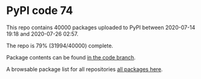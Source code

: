 # PyPI code 74

This repo contains 40000 packages uploaded to PyPI between 
2020-07-14 19:18 and 2020-07-26 02:57.

The repo is 79% (31994/40000) complete.

Package contents can be found [in the code branch](https://github.com/pypi-data/pypi-mirror-74/tree/code/packages).

A browsable package list for all repositories [all packages here](https://pypi-data.github.io/website/repositories/pypi-mirror-74).


